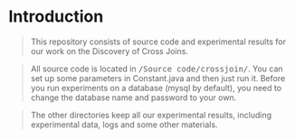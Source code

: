 
# Introduction
> This repository consists of source code and experimental results for our work on the Discovery of Cross Joins.

> All source code is located in <kbd>/Source code/crossjoin/</kbd>. You can set up some parameters in Constant.java and then just run it. Before you run experiments on a database (mysql by default), you need to change the database name and password to your own.

> The other directories keep all our experimental results, including experimental data, logs and some other materials.
